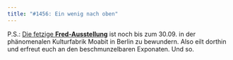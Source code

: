 ```yaml
---
title: "#1456: Ein wenig nach oben"
---
```


P.S.: 
<a href="http://www.fonflatter.de/ausstellung">Die fetzige <strong>Fred-Ausstellung</strong></a> ist noch bis zum 30.09. in der phänomenalen Kulturfabrik Moabit in Berlin zu bewundern. Also eilt dorthin und erfreut euch an den beschmunzelbaren Exponaten.
Und so.
